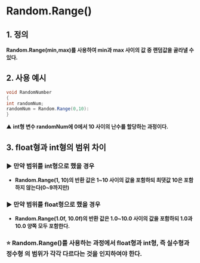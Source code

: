 # Random.Range()

## 1. 정의

**Random.Range(min,max)를 사용하여 min과 max 사이의 값 중 랜덤값을 골라낼 수 있다.**

## 2. 사용 예시

```csharp
void RandomNumber
{
int randomNum;
randomNum = Random.Range(0,10):
}
```

▲ **int형 변수 randomNum에 0에서 10 사이의 난수를 할당하는 과정이다.**

## 3. float형과 int형의 범위 차이

### ▶️ 만약  범위를 int형으로 했을 경우

- **Random.Range(1, 10)의 반환 값은 1~10 사이의 값을 포함하되 최댓값 10은 포함하지 않는다(0~9까지만)**

### ▶️ 만약  범위를 float형으로 했을 경우

- **Random.Range(1.0f, 10.0f)의 반환 값은 1.0~10.0 사이의 값을 포함하되 1.0과 10.0 양쪽 모두 포함한다.**

### ⭐ Random.Range()를 사용하는 과정에서 float형과 int형, 즉 실수형과 정수형   의 범위가 각각 다르다는 것을 인지하여야 한다.